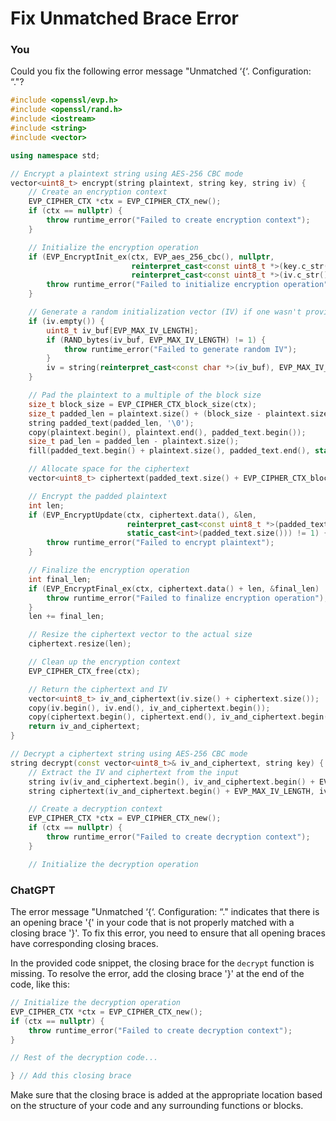 # Fix Unmatched Brace Error

### You
Could you fix the following error message "Unmatched ‘{‘. Configuration: “."?
```cpp
#include <openssl/evp.h>
#include <openssl/rand.h>
#include <iostream>
#include <string>
#include <vector>

using namespace std;

// Encrypt a plaintext string using AES-256 CBC mode
vector<uint8_t> encrypt(string plaintext, string key, string iv) {
    // Create an encryption context
    EVP_CIPHER_CTX *ctx = EVP_CIPHER_CTX_new();
    if (ctx == nullptr) {
        throw runtime_error("Failed to create encryption context");
    }

    // Initialize the encryption operation
    if (EVP_EncryptInit_ex(ctx, EVP_aes_256_cbc(), nullptr,
                           reinterpret_cast<const uint8_t *>(key.c_str()),
                           reinterpret_cast<const uint8_t *>(iv.c_str())) != 1) {
        throw runtime_error("Failed to initialize encryption operation");
    }

    // Generate a random initialization vector (IV) if one wasn't provided
    if (iv.empty()) {
        uint8_t iv_buf[EVP_MAX_IV_LENGTH];
        if (RAND_bytes(iv_buf, EVP_MAX_IV_LENGTH) != 1) {
            throw runtime_error("Failed to generate random IV");
        }
        iv = string(reinterpret_cast<const char *>(iv_buf), EVP_MAX_IV_LENGTH);
    }

    // Pad the plaintext to a multiple of the block size
    size_t block_size = EVP_CIPHER_CTX_block_size(ctx);
    size_t padded_len = plaintext.size() + (block_size - plaintext.size() % block_size);
    string padded_text(padded_len, '\0');
    copy(plaintext.begin(), plaintext.end(), padded_text.begin());
    size_t pad_len = padded_len - plaintext.size();
    fill(padded_text.begin() + plaintext.size(), padded_text.end(), static_cast<char>(pad_len));

    // Allocate space for the ciphertext
    vector<uint8_t> ciphertext(padded_text.size() + EVP_CIPHER_CTX_block_size(ctx));

    // Encrypt the padded plaintext
    int len;
    if (EVP_EncryptUpdate(ctx, ciphertext.data(), &len,
                          reinterpret_cast<const uint8_t *>(padded_text.c_str()),
                          static_cast<int>(padded_text.size())) != 1) {
        throw runtime_error("Failed to encrypt plaintext");
    }

    // Finalize the encryption operation
    int final_len;
    if (EVP_EncryptFinal_ex(ctx, ciphertext.data() + len, &final_len) != 1) {
        throw runtime_error("Failed to finalize encryption operation");
    }
    len += final_len;

    // Resize the ciphertext vector to the actual size
    ciphertext.resize(len);

    // Clean up the encryption context
    EVP_CIPHER_CTX_free(ctx);

    // Return the ciphertext and IV
    vector<uint8_t> iv_and_ciphertext(iv.size() + ciphertext.size());
    copy(iv.begin(), iv.end(), iv_and_ciphertext.begin());
    copy(ciphertext.begin(), ciphertext.end(), iv_and_ciphertext.begin() + iv.size());
    return iv_and_ciphertext;
}

// Decrypt a ciphertext string using AES-256 CBC mode
string decrypt(const vector<uint8_t>& iv_and_ciphertext, string key) {
    // Extract the IV and ciphertext from the input
    string iv(iv_and_ciphertext.begin(), iv_and_ciphertext.begin() + EVP_MAX_IV_LENGTH);
    string ciphertext(iv_and_ciphertext.begin() + EVP_MAX_IV_LENGTH, iv_and_ciphertext.end());

    // Create a decryption context
    EVP_CIPHER_CTX *ctx = EVP_CIPHER_CTX_new();
    if (ctx == nullptr) {
        throw runtime_error("Failed to create decryption context");
    }

    // Initialize the decryption operation
```

### ChatGPT
The error message "Unmatched ‘{‘. Configuration: “." indicates that there is an opening brace '{' in your code that is not properly matched with a closing brace '}'. To fix this error, you need to ensure that all opening braces have corresponding closing braces.

In the provided code snippet, the closing brace for the `decrypt` function is missing. To resolve the error, add the closing brace '}' at the end of the code, like this:

```cpp
// Initialize the decryption operation
EVP_CIPHER_CTX *ctx = EVP_CIPHER_CTX_new();
if (ctx == nullptr) {
    throw runtime_error("Failed to create decryption context");
}

// Rest of the decryption code...

} // Add this closing brace


```

Make sure that the closing brace is added at the appropriate location based on the structure of your code and any surrounding functions or blocks.

